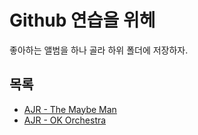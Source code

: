 # Github 연습을 위헤

좋아하는 앨범을 하나 골라 하위 폴더에 저장하자.

## 목록

- [AJR - The Maybe Man](the-maybe-man/README.md)
- [AJR - OK Orchestra](ok-orchestra/README.md)
